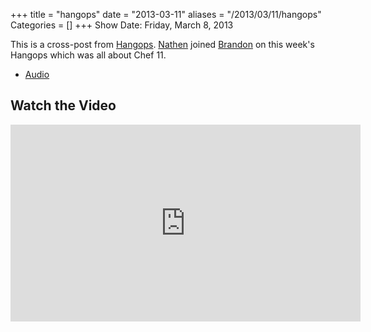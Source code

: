 +++
title = "hangops"
date = "2013-03-11"
aliases = "/2013/03/11/hangops"
Categories = []
+++
Show Date:  Friday, March 8, 2013

This is a cross-post from [Hangops](http://twitter.com/hangops).  [Nathen](http://twitter.com/nathenharvey) joined [Brandon](http://twitter.com/solarce) on this week's Hangops which was all about Chef 11.  

* [Audio](http://traffic.libsyn.com/foodfight/Hangops-Chef-11.mp3)

## Watch the Video

<iframe width="560" height="315" src="http://www.youtube.com/embed/jp9D_CFH6UY" frameborder="0" allowfullscreen></iframe>

